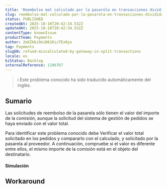 ```yaml
---
title: 'Reembolso mal calculado por la pasarela en transacciones divididas'
slug: reembolso-mal-calculado-por-la-pasarela-en-transacciones-divididas
status: PUBLISHED
createdAt: 2025-10-16T20:42:34.532Z
updatedAt: 2025-10-16T20:42:34.532Z
contentType: knownIssue
productTeam: Payments
author: 2mXZkbi0oi061KicTExNjo
tag: Payments
slugEN: refund-miscalculated-by-gateway-in-split-transactions
locale: es
kiStatus: Backlog
internalReference: 1196767
---
```


>ℹ️ Este problema conocido ha sido traducido automáticamente del inglés.

## Sumario


Las solicitudes de reembolso de la pasarela sólo tienen el valor del importe de la comisión, aunque la solicitud del sistema de gestión de pedidos se haya enviado con el valor total.

Para identificar este problema conocido debe Verificar el valor total solicitado en los pedidos y compararlo con el calculado, y solicitado por la pasarela al proveedor. A continuación, compruebe si el valor es diferente entre ellos, el mismo importe de la comisión está en el objeto del destinatario.


#### Simulación

## Workaround


